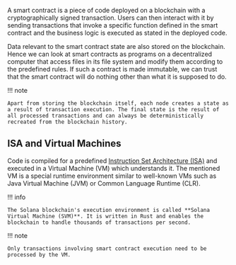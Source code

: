 A smart contract is a piece of code deployed on a blockchain with a cryptographically signed transaction. Users can then interact with it by sending transactions that invoke a specific function defined in the smart contract and the business logic is executed as stated in the deployed code.

Data relevant to the smart contract state are also stored on the blockchain. Hence we can look at smart contracts as programs on a decentralized computer that access files in its file system and modify them according to the predefined rules. If such a contract is made immutable, we can trust that the smart contract will do nothing other than what it is supposed to do.

!!! note

    Apart from storing the blockchain itself, each node creates a state as a result of transaction execution. The final state is the result of all processed transactions and can always be deterministically recreated from the blockchain history.

<h2>ISA and Virtual Machines</h2>

Code is compiled for a predefined [Instruction Set Architecture (ISA)](https://en.wikipedia.org/wiki/Instruction_set_architecture) and executed in a Virtual Machine (VM) which understands it. The mentioned VM is a special runtime environment similar to well-known VMs such as Java Virtual Machine (JVM) or Common Language Runtime (CLR).

!!! info

    The Solana blockchain's execution environment is called **Solana Virtual Machine (SVM)**. It is written in Rust and enables the blockchain to handle thousands of transactions per second.

!!! note

    Only transactions involving smart contract execution need to be processed by the VM.
